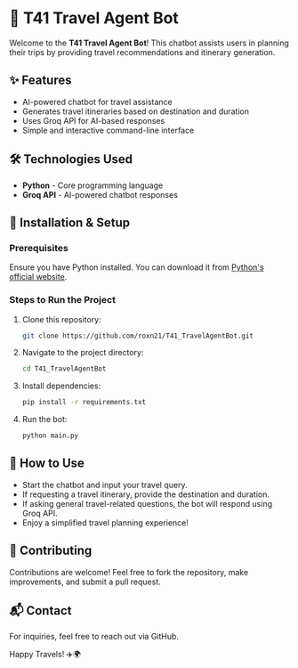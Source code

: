 # 🤖 T41 Travel Agent Bot

Welcome to the **T41 Travel Agent Bot**! This chatbot assists users in planning their trips by providing travel recommendations and itinerary generation.

## ✨ Features

- AI-powered chatbot for travel assistance
- Generates travel itineraries based on destination and duration
- Uses Groq API for AI-based responses
- Simple and interactive command-line interface

## 🛠️ Technologies Used

- **Python** - Core programming language
- **Groq API** - AI-powered chatbot responses

## 🚀 Installation & Setup

### Prerequisites
Ensure you have Python installed. You can download it from [Python's official website](https://www.python.org/downloads/).

### Steps to Run the Project
1. Clone this repository:
   ```bash
   git clone https://github.com/roxn21/T41_TravelAgentBot.git
   ```
2. Navigate to the project directory:
   ```bash
   cd T41_TravelAgentBot
   ```
3. Install dependencies:
   ```bash
   pip install -r requirements.txt
   ```
4. Run the bot:
   ```bash
   python main.py
   ```

## 🎯 How to Use
- Start the chatbot and input your travel query.
- If requesting a travel itinerary, provide the destination and duration.
- If asking general travel-related questions, the bot will respond using Groq API.
- Enjoy a simplified travel planning experience!


## 🤝 Contributing
Contributions are welcome! Feel free to fork the repository, make improvements, and submit a pull request.


## 📬 Contact
For inquiries, feel free to reach out via GitHub.

Happy Travels! ✈️🌍

